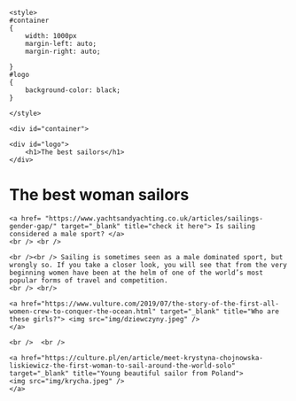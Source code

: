 <!DOCTYPE HTML>
<html lang="eng">

<head> 
	<meta charset = "utf-8" />
	<title> Famous Women Sailors</title>
	<meta name = "description" content = "Here is a list of few woman sailors who changed history forever"/>
	<meta name="keywords" content="sailor,woman,women,the best sailors" />
	<meta http-equiv=X-UA-Compatible" content"IE=edge,chrome=1" />
	
	<style>
	#container
	{
		width: 1000px
		margin-left: auto;
		margin-right: auto;
	
	}
	#logo
	{
		background-color: black;
	}
	
	</style>

</head>

<body>

	<div id="container">
	
	<div id="logo">
		<h1>The best sailors</h1>
	</div>



<body>
	<h1>The best woman sailors</h1> 
	
	
	<a href= "https://www.yachtsandyachting.co.uk/articles/sailings-gender-gap/" target="_blank" title="check it here"> Is sailing considered a male sport? </a> 
	<br /> <br /> 
	
	<br /><br /> Sailing is sometimes seen as a male dominated sport, but wrongly so. If you take a closer look, you will see that from the very beginning women have been at the helm of one of the world’s most popular forms of travel and competition.
	<br /> <br/>
	
	<a href="https://www.vulture.com/2019/07/the-story-of-the-first-all-women-crew-to-conquer-the-ocean.html" target="_blank" title="Who are these girls?"> <img src="img/dziewczyny.jpeg" />
	</a>
	
	<br />  <br />
	
	<a href="https://culture.pl/en/article/meet-krystyna-chojnowska-liskiewicz-the-first-woman-to-sail-around-the-world-solo" target="_blank" title="Young beautiful sailor from Poland">
	<img src="img/krycha.jpeg" />
	</a>
	
</body>
</html>
